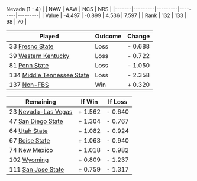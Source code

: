 Nevada (1 - 4)
|       |   NAW   |   AAW   |   NCS   |   NRS   |
|-------|---------|---------|---------|---------|
| Value |  -4.497 |  -0.899 |   4.536 |   7.597 |
| Rank  |     132 |     133 |      98 |      70 |

| Played                    | Outcome    |  Change  |
|---------------------------|------------|----------|
|  33 [Fresno State          ](FresnoState.md)| Loss       | -  0.688 |
|  39 [Western Kentucky      ](WesternKentucky.md)| Loss       | -  0.722 |
|  81 [Penn State            ](PennState.md)| Loss       | -  1.050 |
| 134 [Middle Tennessee State](MiddleTennesseeState.md)| Loss       | -  2.358 |
| 137 [Non-FBS               ](NonFBS.md)| Win        | +  0.320 |

| Remaining                 |  If Win  |  If Loss |
|---------------------------|----------|----------|
|  23 [Nevada-Las Vegas      ](NevadaLasVegas.md)| +  1.562 | -  0.640 |
|  47 [San Diego State       ](SanDiegoState.md)| +  1.304 | -  0.767 |
|  64 [Utah State            ](UtahState.md)| +  1.082 | -  0.924 |
|  67 [Boise State           ](BoiseState.md)| +  1.063 | -  0.940 |
|  74 [New Mexico            ](NewMexico.md)| +  1.018 | -  0.982 |
| 102 [Wyoming               ](Wyoming.md)| +  0.809 | -  1.237 |
| 111 [San Jose State        ](SanJoseState.md)| +  0.759 | -  1.317 |

